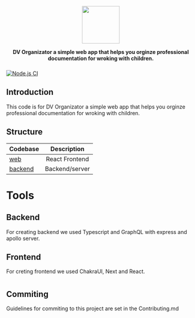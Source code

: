 <p align="center">
    <img height=100 src="https://raw.githubusercontent.com/fivanusec/DV-Organizator/master/web/src/img/logo.png?token=AOOXF235MZNUULF637GLJPDAL4IKQ"/>
</p>
<p align="center">
  <strong>DV Organizator a simple web app that helps you orginze professional documentation for wroking with children.</strong>
</p>

<h3 align="center">
</h3>

[![Node.js CI](https://github.com/fivanusec/DV-Organizator/actions/workflows/node.js.yml/badge.svg)](https://github.com/fivanusec/DV-Organizator/actions/workflows/node.js.yml)

## Introduction

This code is for DV Organizator a simple web app that helps you orginze professional documentation for wroking with children.

## Structure

| Codebase           |  Description   |
| :----------------- | :------------: |
| [web](web)         | React Frontend |
| [backend](backend) | Backend/server |

# Tools

## Backend

For creating backend we used Typescript and GraphQL with express and apollo server.

## Frontend

For creting frontend we used ChakraUI, Next and React.

#

## Commiting

Guidelines for commiting to this project are set in the Contributing.md
